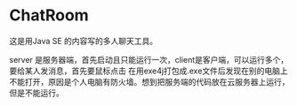 # ChatRoom
这是用Java SE 的内容写的多人聊天工具。

server 是服务器端，首先启动且只能运行一次，client是客户端，可以运行多个，要给某人发消息，首先要鼠标点击
在用exe4j打包成.exe文件后发现在别的电脑上不能打开，原因是个人电脑有防火墙。想到把服务端的代码放在云服务器上运行，但是不能运行。
